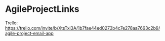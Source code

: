# AgileProjectLinks
Trello:
https://trello.com/invite/b/XtsTxi3A/1b7fae44ed0273b4c7e278aa7663c2b9/agile-project-email-app
